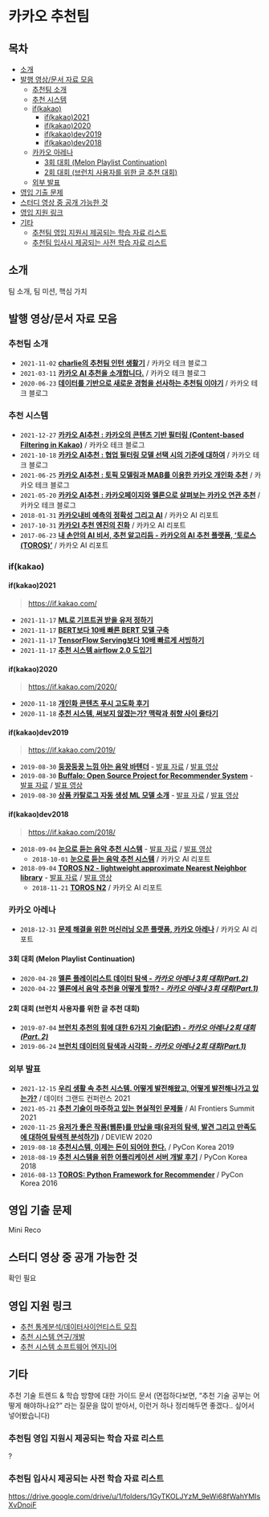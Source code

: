 # 카카오 추천팀 <!-- omit in toc -->

## 목차 <!-- omit in toc -->

- [소개](#소개)
- [발행 영상/문서 자료 모음](#발행-영상문서-자료-모음)
  - [추천팀 소개](#추천팀-소개)
  - [추천 시스템](#추천-시스템)
  - [if(kakao)](#ifkakao)
    - [if(kakao)2021](#ifkakao2021)
    - [if(kakao)2020](#ifkakao2020)
    - [if(kakao)dev2019](#ifkakaodev2019)
    - [if(kakao)dev2018](#ifkakaodev2018)
  - [카카오 아레나](#카카오-아레나)
    - [3회 대회 (Melon Playlist Continuation)](#3회-대회-melon-playlist-continuation)
    - [2회 대회 (브런치 사용자를 위한 글 추천 대회)](#2회-대회-브런치-사용자를-위한-글-추천-대회)
  - [외부 발표](#외부-발표)
- [영입 기출 문제](#영입-기출-문제)
- [스터디 영상 중 공개 가능한 것](#스터디-영상-중-공개-가능한-것)
- [영입 지원 링크](#영입-지원-링크)
- [기타](#기타)
  - [추천팀 영입 지원시 제공되는 학습 자료 리스트](#추천팀-영입-지원시-제공되는-학습-자료-리스트)
  - [추천팀 입사시 제공되는 사전 학습 자료 리스트](#추천팀-입사시-제공되는-사전-학습-자료-리스트)

## 소개

팀 소개, 팀 미션, 핵심 가치

## 발행 영상/문서 자료 모음

### 추천팀 소개

- `2021-11-02` **[charlie의 추천팀 인턴 생활기](https://tech.kakao.com/2021/11/02/charlie-internship/)** / 카카오 테크 블로그
- `2021-03-11` **[카카오 AI 추천을 소개합니다.](https://tech.kakao.com/2021/03/11/kakao-ai/)** / 카카오 테크 블로그
- `2020-06-23` **[데이터를 기반으로 새로운 경험을 선사하는 추천팀 이야기](https://tech.kakao.com/2020/06/23/recruit-algorithm-ml/)** / 카카오 테크 블로그

### 추천 시스템

- `2021-12-27` **[카카오 AI추천 : 카카오의 콘텐츠 기반 필터링 (Content-based Filtering in Kakao)](https://tech.kakao.com/2021/12/27/content-based-filtering-in-kakao/)** / 카카오 테크 블로그
- `2021-10-18` **[카카오 AI추천 : 협업 필터링 모델 선택 시의 기준에 대하여](https://tech.kakao.com/2021/10/18/collaborative-filtering/)** / 카카오 테크 블로그
- `2021-06-25` **[카카오 AI추천 : 토픽 모델링과 MAB를 이용한 카카오 개인화 추천](https://tech.kakao.com/2021/06/25/kakao-ai-recommendation-01/)** / 카카오 테크 블로그
- `2021-05-20` **[카카오 AI추천 : 카카오페이지와 멜론으로 살펴보는 카카오 연관 추천](https://tech.kakao.com/2021/05/20/kakao-ai-recommendation/)** / 카카오 테크 블로그
- `2018-01-31` **[카카오내비 예측의 정확성 그리고 AI](https://brunch.co.kr/@kakao-it/193)** / 카카오 AI 리포트
- `2017-10-31` **[카카오I 추천 엔진의 진화](https://brunch.co.kr/@kakao-it/136)** / 카카오 AI 리포트
- `2017-06-23` **[내 손안의 AI 비서, 추천 알고리듬 - 카카오의 AI 추천 플랫폼, ‘토로스(TOROS)’](https://brunch.co.kr/@kakao-it/72)** / 카카오 AI 리포트

### if(kakao)

#### if(kakao)2021

> <https://if.kakao.com/>

- `2021-11-17` **[ML로 기프트권 받을 유저 정하기](https://if.kakao.com/session/26)**
- `2021-11-17` **[BERT보다 10배 빠른 BERT 모델 구축](https://if.kakao.com/session/27)**
- `2021-11-17` **[TensorFlow Serving보다 10배 빠르게 서빙하기](https://if.kakao.com/session/28)**
- `2021-11-17` **[추천 시스템 airflow 2.0 도입기](https://if.kakao.com/session/29)**

#### if(kakao)2020

> <https://if.kakao.com/2020/>

- `2020-11-18` **[개인화 콘텐츠 푸시 고도화 후기](https://if.kakao.com/2020/session/93)**
- `2020-11-18` **[추천 시스템, 써보지 않겠는가? 맥락과 취향 사이 줄타기](https://if.kakao.com/2020/session/125)**

#### if(kakao)dev2019

> <https://if.kakao.com/2019/>

- `2019-08-30` **[둥꿍둥꿍 느낌 아는 음악 바텐더](https://if.kakao.com/2019/program?sessionId=1bfc0d56-3946-4e40-9ab1-523f16d8594a)** - [발표 자료](https://mk.kakaocdn.net/dn/if-kakao/conf2019/%EB%B0%9C%ED%91%9C%EC%9E%90%EB%A3%8C_2019/T08-S01.pdf) / [발표 영상](https://mk-v1.kakaocdn.net/dn/if-kakao/conf2019/conf_video_2019/2_103_01_m1.mp4)
- `2019-08-30` **[Buffalo: Open Source Project for Recommender System](https://if.kakao.com/2019/program?sessionId=c59d4061-6914-4a65-8fb5-f0a0c6c65b93)** - [발표 자료](https://mk.kakaocdn.net/dn/if-kakao/conf2019/%EB%B0%9C%ED%91%9C%EC%9E%90%EB%A3%8C_2019/T08-S02-Buffalo.pdf) / [발표 영상](https://mk-v1.kakaocdn.net/dn/if-kakao/conf2019/conf_video_2019/2_103_02_m1.mp4)
- `2019-08-30` **[상품 카탈로그 자동 생성 ML 모델 소개](https://if.kakao.com/2019/program?sessionId=dce0dd84-d054-4b80-8013-b3d58f61bbe8)** - [발표 자료](https://mk.kakaocdn.net/dn/if-kakao/conf2019/%EB%B0%9C%ED%91%9C%EC%9E%90%EB%A3%8C_2019/T08-S04.pdf) / [발표 영상](https://mk-v1.kakaocdn.net/dn/if-kakao/conf2019/conf_video_2019/2_103_04_m1.mp4)

#### if(kakao)dev2018

> <https://if.kakao.com/2018/>

- `2018-09-04` **[눈으로 듣는 음악 추천 시스템](https://if.kakao.com/2018/program?sessionId=959a3047-0a08-4a42-99ce-35a9210ab49a)** - [발표 자료](https://mk.kakaocdn.net/dn/if-kakao/conf2018/%E1%84%82%E1%85%AE%E1%86%AB%E1%84%8B%E1%85%B3%E1%84%85%E1%85%A9%20%E1%84%83%E1%85%B3%E1%86%AE%E1%84%82%E1%85%B3%E1%86%AB%20%E1%84%8B%E1%85%B3%E1%86%B7%E1%84%8B%E1%85%A1%E1%86%A8%20%E1%84%8E%E1%85%AE%E1%84%8E%E1%85%A5%E1%86%AB%20%E1%84%89%E1%85%B5%E1%84%89%E1%85%B3%E1%84%90%E1%85%A6%E1%86%B7.pdf) / [발표 영상](http://tv.kakao.com/v/391418802)
  - `2018-10-01` **[눈으로 듣는 음악 추천 시스템](https://brunch.co.kr/@kakao-it/282)** / 카카오 AI 리포트
- `2018-09-04` **[TOROS N2 - lightweight approximate Nearest Neighbor library](https://if.kakao.com/2018/program?sessionId=ad6ea793-70e6-495c-b154-c765e6339793)** - [발표 자료](https://mk.kakaocdn.net/dn/if-kakao/conf2018/TOROS%20N2%20-%20lightweight%20approximate%20Nearest%20Neighbor%20library.pdf) / [발표 영상](http://tv.kakao.com/v/391419278)
  - `2018-11-21` **[TOROS N2](https://brunch.co.kr/@kakao-it/300)** / 카카오 AI 리포트

### 카카오 아레나

- `2018-12-31` **[문제 해결을 위한 머신러닝 오픈 플랫폼, 카카오 아레나](https://brunch.co.kr/@kakao-it/321)** / 카카오 AI 리포트

#### 3회 대회 (Melon Playlist Continuation)

- `2020-04-28` **[멜론 플레이리스트 데이터 탐색 - _카카오 아레나 3회 대회(Part.2)_](https://brunch.co.kr/@kakao-it/343)**
- `2020-04-22` **[멜론에서 음악 추천을 어떻게 할까? - _카카오 아레나 3회 대회(Part.1)_](https://brunch.co.kr/@kakao-it/342)**

#### 2회 대회 (브런치 사용자를 위한 글 추천 대회)

- `2019-07-04` **[브런치 추천의 힘에 대한 6가지 기술(記述) - _카카오 아레나 2회 대회 (Part. 2)_](https://brunch.co.kr/@kakao-it/333)**
- `2019-06-24` **[브런치 데이터의 탐색과 시각화 - _카카오 아레나 2회 대회(Part.1)_](https://brunch.co.kr/@kakao-it/332)**

### 외부 발표

- `2021-12-15` **[우리 생활 속 추천 시스템. 어떻게 발전해왔고, 어떻게 발전해나가고 있는가?](https://www.youtube.com/watch?v=jJfXHo7nNe8)** / 데이터 그랜드 컨퍼런스 2021
- `2021-05-21` **[추천 기술이 마주하고 있는 현실적인 문제들](https://www.youtube.com/watch?v=UUY8YEesIVY)** / AI Frontiers Summit 2021
- `2020-11-25` **[유저가 좋은 작품(웹툰)를 만났을 때(유저의 탐색, 발견 그리고 만족도에 대하여 탐색적 분석하기)](https://deview.kr/2020/sessions/332)** / DEVIEW 2020
- `2019-08-18` **[추천시스템, 이제는 돈이 되어야 한다.](https://archive.pycon.kr/2019/program/talk-detail/?id=136)** / PyCon Korea 2019
- `2018-08-19` **[추천 시스템을 위한 어플리케이션 서버 개발 후기](https://archive.pycon.kr/2018/program/33)** / PyCon Korea 2018
- `2016-08-13` **[TOROS: Python Framework for Recommender](https://archive.pycon.kr/2016apac/program/50)** / PyCon Korea 2016

## 영입 기출 문제

Mini Reco

## 스터디 영상 중 공개 가능한 것

확인 필요

## 영입 지원 링크

- [추천 통계분석/데이터사이언티스트 모집](https://careers.kakao.com/jobs/P-10913)
- [추천 시스템 연구/개발](https://careers.kakao.com/jobs/P-9883)
- [추천 시스템 소프트웨어 엔지니어](https://careers.kakao.com/jobs/P-10200)

## 기타

추천 기술 트렌드 & 학습 방향에 대한 가이드 문서 (면접하다보면, “추천 기술 공부는 어떻게 해야하나요?” 라는 질문을 많이 받아서, 이런거 하나 정리해두면 좋겠다.. 싶어서 넣어봤습니다)

### 추천팀 영입 지원시 제공되는 학습 자료 리스트

?

### 추천팀 입사시 제공되는 사전 학습 자료 리스트

<https://drive.google.com/drive/u/1/folders/1GyTKOLJYzM_9eWi68fWahYMIsXvDnoiF>

